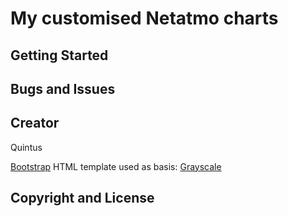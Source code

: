 # My customised Netatmo charts



## Getting Started



## Bugs and Issues



## Creator
Quintus

[Bootstrap](http://getbootstrap.com/) HTML template used as basis: [Grayscale](http://startbootstrap.com/template-overviews/grayscale/)


## Copyright and License
